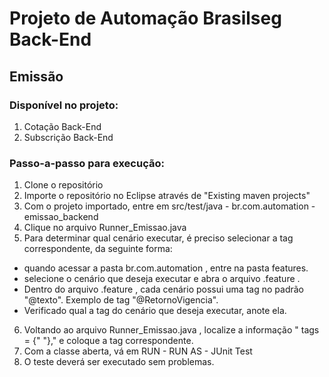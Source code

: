 # **Projeto de Automação Brasilseg Back-End**
## **Emissão**

### **Disponível no projeto**:

1. Cotação Back-End
2. Subscrição Back-End

### **Passo-a-passo para execução**:

1. Clone o repositório
2. Importe o repositório no Eclipse através de "Existing maven projects"
3. Com o projeto importado, entre em src/test/java - br.com.automation - emissao_backend
4. Clique no arquivo Runner_Emissao.java 
5. Para determinar qual cenário executar, é preciso selecionar a tag correspondente, da seguinte forma:
 - quando acessar a pasta br.com.automation , entre na pasta features.
 - selecione o cenário que deseja executar e abra o arquivo .feature .
 - Dentro do arquivo .feature , cada cenário possui uma tag no padrão "@texto". Exemplo de tag "@RetornoVigencia".
 - Verificado qual a tag do cenário que deseja executar, anote ela.
6. Voltando ao arquivo Runner_Emissao.java , localize a informação " tags = {" "}," e coloque a tag correspondente.
7. Com a classe aberta, vá em RUN - RUN AS - JUnit Test
8. O teste deverá ser executado sem problemas.
